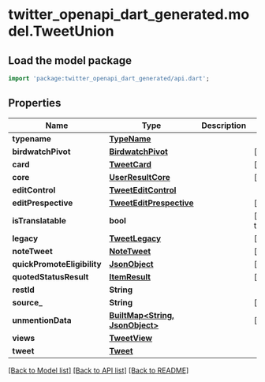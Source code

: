 # twitter_openapi_dart_generated.model.TweetUnion

## Load the model package
```dart
import 'package:twitter_openapi_dart_generated/api.dart';
```

## Properties
Name | Type | Description | Notes
------------ | ------------- | ------------- | -------------
**typename** | [**TypeName**](TypeName.md) |  | 
**birdwatchPivot** | [**BirdwatchPivot**](BirdwatchPivot.md) |  | [optional] 
**card** | [**TweetCard**](TweetCard.md) |  | [optional] 
**core** | [**UserResultCore**](UserResultCore.md) |  | [optional] 
**editControl** | [**TweetEditControl**](TweetEditControl.md) |  | 
**editPrespective** | [**TweetEditPrespective**](TweetEditPrespective.md) |  | [optional] 
**isTranslatable** | **bool** |  | [default to false]
**legacy** | [**TweetLegacy**](TweetLegacy.md) |  | [optional] 
**noteTweet** | [**NoteTweet**](NoteTweet.md) |  | [optional] 
**quickPromoteEligibility** | [**JsonObject**](.md) |  | [optional] 
**quotedStatusResult** | [**ItemResult**](ItemResult.md) |  | [optional] 
**restId** | **String** |  | 
**source_** | **String** |  | [optional] 
**unmentionData** | [**BuiltMap&lt;String, JsonObject&gt;**](JsonObject.md) |  | [optional] 
**views** | [**TweetView**](TweetView.md) |  | 
**tweet** | [**Tweet**](Tweet.md) |  | 

[[Back to Model list]](../README.md#documentation-for-models) [[Back to API list]](../README.md#documentation-for-api-endpoints) [[Back to README]](../README.md)


